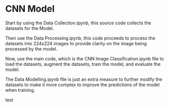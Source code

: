 # CNN Model

Start by using the Data Collection.ipynb, this source code collects the datasets for the Model. 

Then use the Data Processing.ipynb, this code proceeds to process the datasets into 224x224 images to provide clarity on the image being processed by the model.

Now, use the main code, which is the CNN Image Classification.ipynb file to load the datasets, augment the datasets, train the model, and evaluate the model.

The Data Modelling.ipynb file is just an extra measure to further modify the datasets to make it more complex to improve the predictions of the model when training.

test
